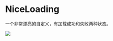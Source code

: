 # NiceLoading
一个非常漂亮的自定义，有加载成功和失败两种状态。

![](https://github.com/hadisi5216/NiceLoading/blob/master/niceloading.gif)
